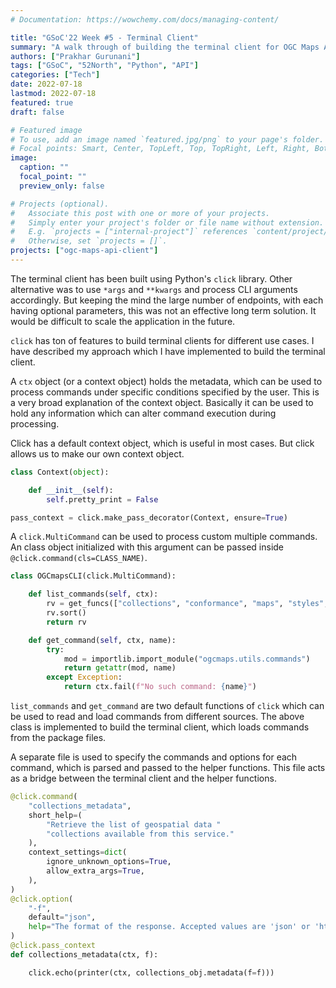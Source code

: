 ```yaml
---
# Documentation: https://wowchemy.com/docs/managing-content/

title: "GSoC'22 Week #5 - Terminal Client"
summary: "A walk through of building the terminal client for OGC Maps API"
authors: ["Prakhar Gurunani"]
tags: ["GSoC", "52North", "Python", "API"]
categories: ["Tech"]
date: 2022-07-18
lastmod: 2022-07-18
featured: true
draft: false

# Featured image
# To use, add an image named `featured.jpg/png` to your page's folder.
# Focal points: Smart, Center, TopLeft, Top, TopRight, Left, Right, BottomLeft, Bottom, BottomRight.
image:
  caption: ""
  focal_point: ""
  preview_only: false

# Projects (optional).
#   Associate this post with one or more of your projects.
#   Simply enter your project's folder or file name without extension.
#   E.g. `projects = ["internal-project"]` references `content/project/deep-learning/index.md`.
#   Otherwise, set `projects = []`.
projects: ["ogc-maps-api-client"]
---
```


The terminal client has been built using Python's `click` library. Other alternative was to use `*args` and `**kwargs` and process CLI arguments accordingly. But keeping the mind the large number of endpoints, with each having optional parameters, this was not an effective long term solution. It would be difficult to scale the application in the future.

`click` has ton of features to build terminal clients for different use cases. I have described my approach which I have implemented to build the terminal client.

A `ctx` object (or a context object) holds the metadata, which can be used to process commands under specific conditions specified by the user. This is a very broad explanation of the context object. Basically it can be used to hold any information which can alter command execution during processing.

Click has a default context object, which is useful in most cases. But click allows us to make our own context object.

```python
class Context(object):

    def __init__(self):
        self.pretty_print = False

pass_context = click.make_pass_decorator(Context, ensure=True)
```

A `click.MultiCommand` can be used to process custom multiple commands. An class object initialized with this argument can be passed inside `@click.command(cls=CLASS_NAME)`.

```python
class OGCmapsCLI(click.MultiCommand):

    def list_commands(self, ctx):
        rv = get_funcs(["collections", "conformance", "maps", "styles", "landing"])
        rv.sort()
        return rv

    def get_command(self, ctx, name):
        try:
            mod = importlib.import_module("ogcmaps.utils.commands")
            return getattr(mod, name)
        except Exception:
            return ctx.fail(f"No such command: {name}")
```

`list_commands` and `get_command` are two default functions of `click` which can be used to read and load commands from different sources. The above class is implemented to build the terminal client, which loads commands from the package files.

A separate file is used to specify the commands and options for each command, which is parsed and passed to the helper functions. This file acts as a bridge between the terminal client and the helper functions.

```python
@click.command(
    "collections_metadata",
    short_help=(
        "Retrieve the list of geospatial data "
        "collections available from this service."
    ),
    context_settings=dict(
        ignore_unknown_options=True,
        allow_extra_args=True,
    ),
)
@click.option(
    "-f",
    default="json",
    help="The format of the response. Accepted values are 'json' or 'html'.",
)
@click.pass_context
def collections_metadata(ctx, f):

    click.echo(printer(ctx, collections_obj.metadata(f=f)))

```
